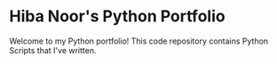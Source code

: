 # Hiba Noor's Python Portfolio

Welcome to my Python portfolio! This code repository contains Python Scripts that I've written. 
